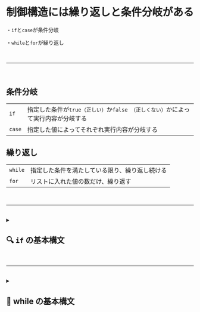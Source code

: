 # 制御構造には繰り返しと条件分岐がある

・`if`と`case`が条件分岐

・`while`と`for`が繰り返し

<br>

--------------------------------------------

<br>




## 条件分岐

|  |  |
|------|---------|
| `if` | 指定した条件が`true（正しい）`か`false （正しくない）`かによって実行内容が分岐する|
| `case` | 指定した値によってそれぞれ実行内容が分岐する |


## 繰り返し
|  |  |
|-------|---------|
| `while` | 指定した条件を満たしている限り、繰り返し続ける |
| `for` | リストに入れた値の数だけ、繰り返す |

<br>

------------------------

<br>

<details>
<summary>

## 🔍 `if` の基本構文 <br>

</summary>

### `if` [ 条件 ]; 
### then 
###	条件が真のときの処理 
### `else` 
###	条件が偽のときの処理（省略可）
### fi

※ifと[]の間には半角スペース、[]と条件式の間にも半角スペースを入れる事！！

<br>

<br>

<details>
<summary>
例
</summary>

### `if` [ "$1" = "Ryuto" ]; 
### then
###	echo "ようこそ！" 
### `else`
###	echo "誰ですか？"
### fi

-   条件を評価して、**一度だけ**分岐
-   `elif` を使えば複数条件も可能


※ifと[]の間には半角スペース、[]と条件式の間にも半角スペースを入れる事！！


</details>


<br>

----------------------------

<br>


<details>
<summary>

## 🔢 数値の比較（整数） <br>


</summary>

### 数値の比較には -eq, -ne, -lt, -le, -gt, -ge を使います。

例

if [ "$a" `-lt` "$b" ]; then
    echo "$a は $b より小さい"
    
fi


| 演算子 | 意味 | 
|-------------|--------------|
| -eq | 等しい（equal） | 
| -ne | 等しくない（not equal） | 
| -lt | より小さい（less than） | 
| -le | 以下（less than or equal） | 
| -gt | より大きい（greater than） | 
| -ge | 以上（greater than or equal） | 

---------------------------------


</details>



<details>
<summary>

## 📝 文字列の比較 <br>

</summary>

例

if [ "$str1" = "$str2" ]; then
    echo "文字列は一致します"
fi


| 演算子 | 意味 |
|--|--|
| = | 等しい |
| != | 等しくない |
| -z | 空文字列（長さゼロ） |
| -n | 非空文字列（長さ非ゼロ） |

-----------------------------

</details>


<details>
<summary>

## 📁 ファイルの条件チェック <br>

</summary>

例

if [ `-f` "myfile.txt" ]; then

    echo "通常のファイルが存在します"
    
fi


| 演算子 | 意味 | 
|---------|----------------|
| -e | 存在する（ファイル or ディレクトリ） | 
| -f | 通常のファイル | 
| -d | ディレクトリ | 
| -s | サイズが0でない | 
| -r | 読み取り可能 | 
| -w | 書き込み可能 | 
| -x | 実行可能 | 


----------------------------------

</details>



<details>
<summary>


## 🔗 複数条件の組み合わせ <br>


</summary>

AND 条件（両方真）
if [ "$a" -gt 0 ] && [ "$b" -gt 0 ]; then

    echo "両方とも正の数です"
fi


OR 条件（どちらかが真）
if [ "$a" -gt 0 ] || [ "$b" -gt 0 ]; then

    echo "どちらかは正の数です"
fi


</details>



------------------------------


<details>
<summary>

## 🧠 拡張構文：[[ ... ]] を使うと便利 <br>

</summary>

if [[ "$str" == Ryuto* ]]; then
    echo "Ryuto で始まる文字列です"
fi


- ワイルドカードや正規表現が使える
- && や || を中で使える


</details>



## 💡 まとめ
| 種類 | 例 | 説明 |
|---------|-----------|--|
| 数値 | [ "$a" -lt "$b" ] | 数値比較 | 
| 文字列 | [ "$s" = "abc" ] | 文字列比較 | 
| ファイル | [ -f file.txt ] | ファイルの存在 | 
| 複合条件 | [ "$a" -gt 0 ] && [ "$b" -gt 0 ] | AND条件 | 



</details>


<br>

------------

<br>

<details>
<summary>

## 🔁 while の基本構文

</summary>

### while [ 条件 ] ;

do

###    # 条件が真の間、繰り返す処理
    
### done

<br>

・ 条件が真の間、何度も繰り返す

・ 無限ループも可能（while true）

<br>

<details>
<summary>
例
</summary>

count=1

while [ "$count" -le 5 ];
do

    echo "カウント: $count"
    
    count=$((count + 1))
    
done

</details>



</details>





